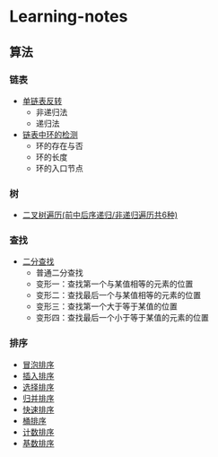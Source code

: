 # Learning-notes

## 算法
### 链表
- [单链表反转](https://github.com/lidonggg/Learning-notes/blob/master/java/src/main/java/com/lidong/javaops/algorithm/linkedlist/LinkedListReserve.java)
  - 非递归法
  - 递归法
- [链表中环的检测](https://github.com/lidonggg/Learning-notes/blob/master/java/src/main/java/com/lidong/javaops/algorithm/linkedlist/LinkedListCircle.java)
  - 环的存在与否
  - 环的长度
  - 环的入口节点
### 树
- [二叉树遍历(前中后序递归/非递归遍历共6种)](https://github.com/lidonggg/Learning-notes/blob/master/java/src/main/java/com/lidong/javaops/algorithm/tree/binarytree/TreeTraverse.java)
### 查找
- [二分查找](https://github.com/lidonggg/Learning-notes/blob/master/notes/二分查找.md)
  - 普通二分查找
  - 变形一：查找第一个与某值相等的元素的位置
  - 变形二：查找最后一个与某值相等的元素的位置
  - 变形三：查找第一个大于等于某值的位置
  - 变形四：查找最后一个小于等于某值的元素的位置
### 排序
- [冒泡排序](https://github.com/lidonggg/Learning-notes/blob/master/java/src/main/java/com/lidong/javaops/algorithm/sort/BubbleSort.java)
- [插入排序](https://github.com/lidonggg/Learning-notes/blob/master/java/src/main/java/com/lidong/javaops/algorithm/sort/InsertSort.java)
- [选择排序](https://github.com/lidonggg/Learning-notes/blob/master/java/src/main/java/com/lidong/javaops/algorithm/sort/SelectSort.java)
- [归并排序](https://github.com/lidonggg/Learning-notes/blob/master/java/src/main/java/com/lidong/javaops/algorithm/sort/MergeSort.java)
- [快速排序](https://github.com/lidonggg/Learning-notes/blob/master/java/src/main/java/com/lidong/javaops/algorithm/sort/QuickSort.java)
- [桶排序](https://github.com/lidonggg/Learning-notes/blob/master/java/src/main/java/com/lidong/javaops/algorithm/sort/BucketSort.java)
- [计数排序](https://github.com/lidonggg/Learning-notes/blob/master/java/src/main/java/com/lidong/javaops/algorithm/sort/CountingSort.java)
- [基数排序](https://github.com/lidonggg/Learning-notes/blob/master/java/src/main/java/com/lidong/javaops/algorithm/sort/RadixSort.java)

